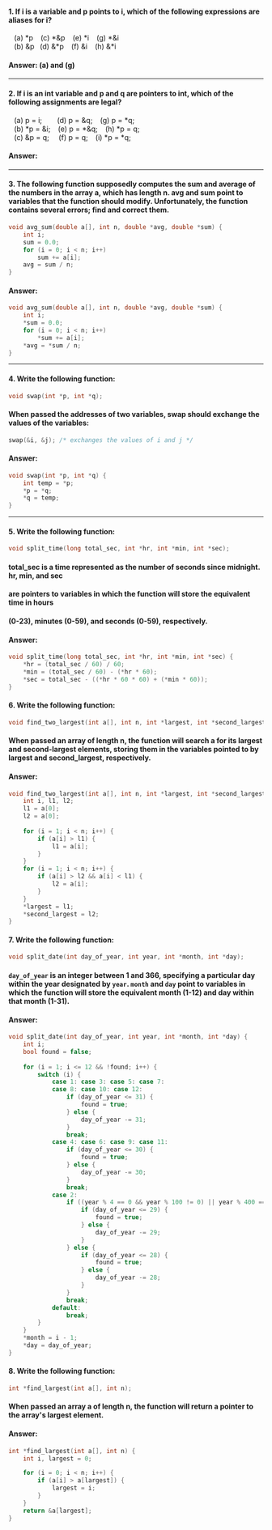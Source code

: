 #### 1. If i is a variable and p points to i, which of the following expressions are aliases for i?

&ensp; (a) \*p &ensp; (c) \*\&p &ensp; (e) \*i &ensp; (g) \*\&i  
&ensp; (b) \&p &ensp;(d) \&\*p &ensp; (f) \&i &ensp; (h) \&\*i  
  
#### Answer: (a) and (g)  
-----
  
#### 2. If i is an int variable and p and q are pointers to int, which of the following assignments are legal?  
  
&ensp; (a) p = i; &ensp; &ensp; &nbsp;(d) p = \&q; &ensp; (g) p = \*q;  
&ensp; (b) \*p = \&i; &ensp; (e) p = \*\&q; &ensp; (h) \*p = q;  
&ensp; (c) \&p = q; &ensp; &nbsp;(f) p = q; &ensp; (i) \*p = \*q;
  
#### Answer:  
-----
  
#### 3. The following function supposedly computes the sum and average of the numbers in the array a, which has length n. avg and sum point to variables that the function should modify. Unfortunately, the function contains several errors; find and correct them.  

```c
void avg_sum(double a[], int n, double *avg, double *sum) {
	int i;
    sum = 0.0;
    for (i = 0; i < n; i++)
    	sum += a[i];
    avg = sum / n;
}
```  

#### Answer:

```c
void avg_sum(double a[], int n, double *avg, double *sum) {
	int i;
    *sum = 0.0;
    for (i = 0; i < n; i++)
    	*sum += a[i];
    *avg = *sum / n;
}
```
-----  

#### 4. Write the following function:

```c
void swap(int *p, int *q);
```  

#### When passed the addresses of two variables, swap should exchange the values of the variables:

```c
swap(&i, &j); /* exchanges the values of i and j */
```

#### Answer:

```c
void swap(int *p, int *q) {
    int temp = *p;
    *p = *q;
    *q = temp;
}
```
-----
  
#### 5. Write the following function:

```c
void split_time(long total_sec, int *hr, int *min, int *sec);
```
#### total_sec is a time represented as the number of seconds since midnight. hr, min, and sec  
#### are pointers to variables in which the function will store the equivalent time in hours  
#### (0-23), minutes (0-59), and seconds (0-59), respectively.  
  
#### Answer:

```c
void split_time(long total_sec, int *hr, int *min, int *sec) {
    *hr = (total_sec / 60) / 60;
    *min = (total_sec / 60) - (*hr * 60);
    *sec = total_sec - ((*hr * 60 * 60) + (*min * 60));
}
```

#### 6. Write the following function:

```c
void find_two_largest(int a[], int n, int *largest, int *second_largest);
```
#### When passed an array of length n, the function will search a for its largest and second-largest elements, storing them in the variables pointed to by largest and second_largest, respectively.
  
#### Answer:
```c
void find_two_largest(int a[], int n, int *largest, int *second_largest) {
    int i, l1, l2;
    l1 = a[0];
    l2 = a[0];
    
    for (i = 1; i < n; i++) {
        if (a[i] > l1) {
            l1 = a[i];
        }
    }
    for (i = 1; i < n; i++) {
        if (a[i] > l2 && a[i] < l1) {
            l2 = a[i];
        }
    }
    *largest = l1;
    *second_largest = l2;
}
```

#### 7. Write the following function:

```c
void split_date(int day_of_year, int year, int *month, int *day);
```

#### ```day_of_year``` is an integer between 1 and 366, specifying a particular day within the year designated by ```year```. ```month``` and ```day``` point to variables in which the function will store the equivalent month (1-12) and day within that month (1-31).

#### Answer:

```c
void split_date(int day_of_year, int year, int *month, int *day) {
    int i;
    bool found = false;
    
    for (i = 1; i <= 12 && !found; i++) {
        switch (i) {
            case 1: case 3: case 5: case 7:
            case 8: case 10: case 12:
                if (day_of_year <= 31) {
                    found = true;
                } else {
                    day_of_year -= 31;
                }
                break;
            case 4: case 6: case 9: case 11:
                if (day_of_year <= 30) {
                    found = true;
                } else {
                    day_of_year -= 30;
                }
                break;
            case 2:
                if ((year % 4 == 0 && year % 100 != 0) || year % 400 == 0) {
                    if (day_of_year <= 29) {
                        found = true;
                    } else {
                        day_of_year -= 29;
                    }
                } else {
                    if (day_of_year <= 28) {
                        found = true;
                    } else {
                        day_of_year -= 28;
                    }
                }
                break;
            default:
                break;
        }
    }
    *month = i - 1;
    *day = day_of_year;
}
```

#### 8. Write the following function:

```c
int *find_largest(int a[], int n);
```

#### When passed an array a of length n, the function will return a pointer to the array's largest element.

#### Answer:

```c
int *find_largest(int a[], int n) {
    int i, largest = 0;

    for (i = 0; i < n; i++) {
        if (a[i] > a[largest]) {
            largest = i;
        }
    }
    return &a[largest];
}
```
